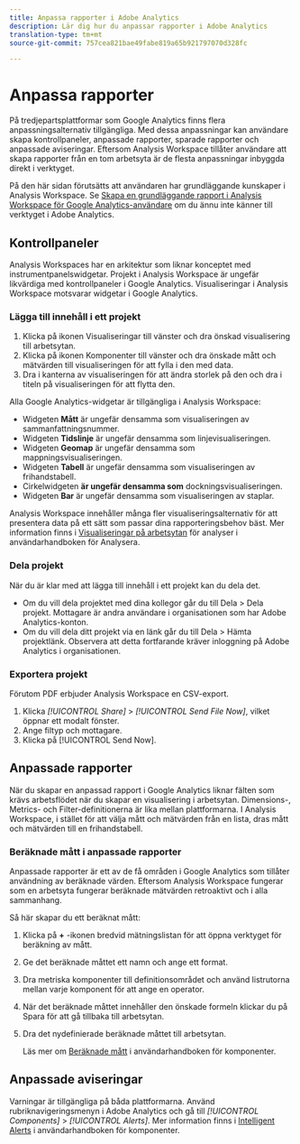 ```yaml
---
title: Anpassa rapporter i Adobe Analytics
description: Lär dig hur du anpassar rapporter i Adobe Analytics
translation-type: tm+mt
source-git-commit: 757cea821bae49fabe819a65b921797070d328fc

---
```



# Anpassa rapporter

På tredjepartsplattformar som Google Analytics finns flera anpassningsalternativ tillgängliga. Med dessa anpassningar kan användare skapa kontrollpaneler, anpassade rapporter, sparade rapporter och anpassade aviseringar. Eftersom Analysis Workspace tillåter användare att skapa rapporter från en tom arbetsyta är de flesta anpassningar inbyggda direkt i verktyget.

På den här sidan förutsätts att användaren har grundläggande kunskaper i Analysis Workspace. Se [Skapa en grundläggande rapport i Analysis Workspace för Google Analytics-användare](reports/create-report.md) om du ännu inte känner till verktyget i Adobe Analytics.

## Kontrollpaneler

Analysis Workspaces har en arkitektur som liknar konceptet med instrumentpanelswidgetar. Projekt i Analysis Workspace är ungefär likvärdiga med kontrollpaneler i Google Analytics. Visualiseringar i Analysis Workspace motsvarar widgetar i Google Analytics.

### Lägga till innehåll i ett projekt

1. Klicka på ikonen Visualiseringar till vänster och dra önskad visualisering till arbetsytan.
2. Klicka på ikonen Komponenter till vänster och dra önskade mått och mätvärden till visualiseringen för att fylla i den med data.
3. Dra i kanterna av visualiseringen för att ändra storlek på den och dra i titeln på visualiseringen för att flytta den.

Alla Google Analytics-widgetar är tillgängliga i Analysis Workspace:

* Widgeten **Mått** är ungefär densamma som visualiseringen av sammanfattningsnummer.
* Widgeten **Tidslinje** är ungefär densamma som linjevisualiseringen.
* Widgeten **Geomap** är ungefär densamma som mappningsvisualiseringen.
* Widgeten **Tabell** är ungefär densamma som visualiseringen av frihandstabell.
* Cirkelwidgeten **är ungefär densamma som** dockningsvisualiseringen.
* Widgeten **Bar** är ungefär densamma som visualiseringen av staplar.

Analysis Workspace innehåller många fler visualiseringsalternativ för att presentera data på ett sätt som passar dina rapporteringsbehov bäst. Mer information finns i [Visualiseringar på arbetsytan](/help/analyze/analysis-workspace/visualizations/freeform-analysis-visualizations.md) för analyser i användarhandboken för Analysera.

### Dela projekt

När du är klar med att lägga till innehåll i ett projekt kan du dela det.

* Om du vill dela projektet med dina kollegor går du till Dela > Dela projekt. Mottagare är andra användare i organisationen som har Adobe Analytics-konton.
* Om du vill dela ditt projekt via en länk går du till Dela > Hämta projektlänk. Observera att detta fortfarande kräver inloggning på Adobe Analytics i organisationen.

### Exportera projekt

Förutom PDF erbjuder Analysis Workspace en CSV-export.

1. Klicka *[!UICONTROL Share]* > *[!UICONTROL Send File Now]*, vilket öppnar ett modalt fönster.
2. Ange filtyp och mottagare.
3. Klicka på [!UICONTROL Send Now].

## Anpassade rapporter

När du skapar en anpassad rapport i Google Analytics liknar fälten som krävs arbetsflödet när du skapar en visualisering i arbetsytan. Dimensions-, Metrics- och Filter-definitionerna är lika mellan plattformarna. I Analysis Workspace, i stället för att välja mått och mätvärden från en lista, dras mått och mätvärden till en frihandstabell.

### Beräknade mått i anpassade rapporter

Anpassade rapporter är ett av de få områden i Google Analytics som tillåter användning av beräknade värden. Eftersom Analysis Workspace fungerar som en arbetsyta fungerar beräknade mätvärden retroaktivt och i alla sammanhang.

Så här skapar du ett beräknat mått:

1. Klicka på **+** -ikonen bredvid mätningslistan för att öppna verktyget för beräkning av mått.
2. Ge det beräknade måttet ett namn och ange ett format.
3. Dra metriska komponenter till definitionsområdet och använd listrutorna mellan varje komponent för att ange en operator.
4. När det beräknade måttet innehåller den önskade formeln klickar du på Spara för att gå tillbaka till arbetsytan.
5. Dra det nydefinierade beräknade måttet till arbetsytan.

   Läs mer om [Beräknade mått](/help/components/c-variables/c-metrics/calculated-metric.md) i användarhandboken för komponenter.

## Anpassade aviseringar

Varningar är tillgängliga på båda plattformarna. Använd rubriknavigeringsmenyn i Adobe Analytics och gå till *[!UICONTROL Components]* > *[!UICONTROL Alerts]*. Mer information finns i [Intelligent Alerts](/help/components/c-alerts/intellligent-alerts.md) i användarhandboken för komponenter.
